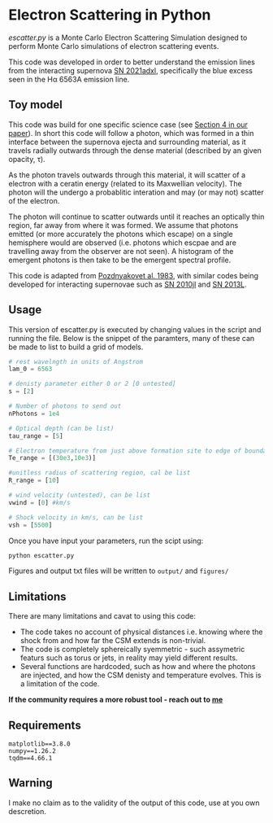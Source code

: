 
[arxiv_link]: https://arxiv.org/abs/2312.13280




# Electron Scattering in Python

*escatter.py* is a Monte Carlo Electron Scattering Simulation designed to perform Monte Carlo simulations of electron scattering events.

This code was developed in order to better understand the emission lines from the interacting supernova [SN 2021adxl][arxiv_link], specifically the blue excess seen in the  H&alpha; 6563A emission line.



## Toy model

This code was build for one specific science case (see [Section 4 in our paper][arxiv_link]). In short this code will  follow a photon, which was formed in a thin interface between the supernova ejecta and surrounding material, as it travels radially outwards through the dense material (described by an given opacity, &tau;).

As the photon travels outwards through this material, it will scatter of a electron with a ceratin energy (related to its Maxwellian velocity). The photon will the  undergo a probablitic interation and may (or may not) scatter of the electron.

 The photon will continue to scatter outwards until it reaches an optically thin region, far away from where it was formed. We assume that photons emitted (or more accurately the photons which escape) on a single hemisphere would are observed (i.e. photons which escpae and are travelling away from the observer are not seen). A histogram of the emergent photons is then take to be the emergent spectral profile.

This code is adapted from [Pozdnyakovet al. 1983](https://ui.adsabs.harvard.edu/abs/1983ASPRv...2..189P/abstract), with similar codes being developed for interacting supernovae such as [SN 2010jl](https://arxiv.org/abs/1312.6617) and [SN 2013L](https://arxiv.org/abs/2003.09709).


## Usage

This version of escatter.py is executed by changing values in the script and running the file. Below is the snippet of the paramters, many of these can be made to list to build a grid of models.


```python
# rest wavelngth in units of Angstrom
lam_0 = 6563

# denisty parameter either 0 or 2 [0 untested]
s = [2]

# Number of photons to send out
nPhotons = 1e4

# Optical depth (can be list)
tau_range = [5]

# Electron temperature from just above formation site to edge of boundary, can be list
Te_range = [(30e3,10e3)]

#unitless radius of scattering region, cal be list
R_range = [10]

# wind velocity (untested), can be list
vwind = [0] #km/s

# Shock velocity in km/s, can be list
vsh = [5500]

```

Once you have input your parameters, run the scipt using:

```bash
python escatter.py
```

Figures and output txt files will be written to `output/` and `figures/`

## Limitations

There are many limitations and cavat to using this code:

- The code takes no account of physical distances i.e. knowing where the shock from and how far the CSM extends is non-trivial.
- The code is completely sphereically syemmetric - such assymetric featurs such as torus or jets, in reality may yield different results.
- Several functions are hardcoded, such as how and where the photons are injected, and how the CSM denisty and temperature evolves. This is a limitation of the code.

**If the community requires a more robust tool - reach out to [me](mailto:sean.brennan@astro.su.se)**
## Requirements
```
matplotlib==3.8.0
numpy==1.26.2
tqdm==4.66.1
```

## Warning
I make no claim as to the validity of the output of this code, use at you own descretion.
